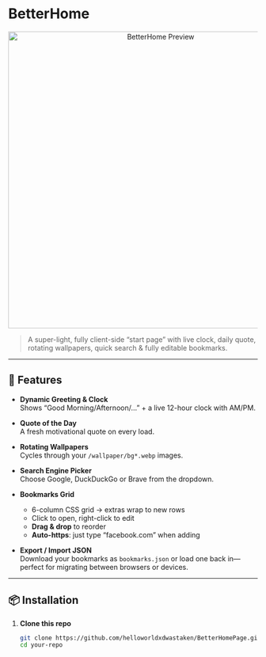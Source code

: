 # BetterHome

<p align="center">
  <img src="preview.png" alt="BetterHome Preview" width="600" />
</p>

> A super-light, fully client-side “start page” with live clock, daily quote, rotating wallpapers, quick search & fully editable bookmarks.

---

## 🚀 Features

- **Dynamic Greeting & Clock**  
  Shows “Good Morning/Afternoon/…” + a live 12-hour clock with AM/PM.

- **Quote of the Day**  
  A fresh motivational quote on every load.

- **Rotating Wallpapers**  
  Cycles through your `/wallpaper/bg*.webp` images.

- **Search Engine Picker**  
  Choose Google, DuckDuckGo or Brave from the dropdown.

- **Bookmarks Grid**  
  - 6-column CSS grid → extras wrap to new rows  
  - Click to open, right-click to edit  
  - **Drag & drop** to reorder  
  - **Auto-https**: just type “facebook.com” when adding

- **Export / Import JSON**  
  Download your bookmarks as `bookmarks.json` or load one back in—perfect for migrating between browsers or devices.

---

## 📦 Installation

1. **Clone this repo**  
   ```bash
   git clone https://github.com/helloworldxdwastaken/BetterHomePage.git
   cd your-repo
